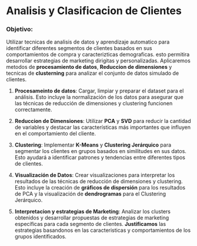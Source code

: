 # Analisis y Clasificacion de Clientes

### Objetivo:
Utilizar tecnicas de analisis de datos y aprendizaje automatico para identificar diferentes segmentos de clientes basados en sus comportamientos de compra y caracterizticas demograficas. 
esto permitira desarrollar estrategias de marketing dirigitas y personalizadas. 
Aplicaremos metodos de **procesamiento de datos**, **Reduccion de dimensiones** y tecnicas de **clusterning** para analizar el conjunto de datos simulado de clientes.

1. **Procesameinto de datos**:
   Cargar, limpiar y preparar el dataset para el análisis. Esto incluye la normalización de los datos para asegurar que las técnicas de reducción de dimensiones y clustering funcionen correctamente.

2. **Reduccion de Dimensiones**:
   Utilizar **PCA** y **SVD** para reducir la cantidad de variables y destacar las características más importantes que influyen en el comportamiento del cliente.

3. **Clustering**:
   Implementar **K-Means** y **Clustering Jerárquico** para segmentar los clientes en grupos basados en similitudes en sus datos. Esto ayudará a identificar patrones y tendencias entre diferentes tipos de clientes.

4. **Visualización de Datos**:
   Crear visualizaciones para interpretar los resultados de las técnicas de reducción de dimensiones y clustering. Esto incluye la creación de **gráficos de dispersión** para los resultados de PCA y la visualización de **dendrogramas** para el Clustering Jerárquico.

5. **Interpretacion y estrategias de Marketing**:
   Analizar los clusters obtenidos y desarrollar propuestas de estrategias de marketing específicas para cada segmento de clientes.
   **Justificamos** las estrategias basandonos en las caracteristicas y comportamientos de los grupos identificados.
